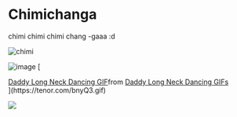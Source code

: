 # Chimichanga
chimi chimi chimi chang -gaaa :d

![chimi]([http://url/to/img.png](https://mdl.artvee.com/sftb/700179an.jpg))

![image](https://user-images.githubusercontent.com/80414148/211290866-889e089b-5cdf-4dae-adff-ddba3e6bdcc7.png)
[
<div class="tenor-gif-embed" data-postid="17969515" data-share-method="host" data-aspect-ratio="1" data-width="100%"><a href="https://tenor.com/view/daddy-long-neck-dancing-gif-17969515">Daddy Long Neck Dancing GIF</a>from <a href="https://tenor.com/search/daddy+long+neck+dancing-gifs">Daddy Long Neck Dancing GIFs</a></div> <script type="text/javascript" async src="https://tenor.com/embed.js"></script>](https://tenor.com/bnyQ3.gif)


![](https://tenor.com/view/daddy-long-neck-dancing-gif-17969515.gif)
